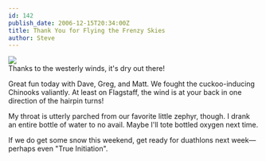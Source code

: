 ```yaml
---
id: 142
publish_date: 2006-12-15T20:34:00Z
title: Thank You for Flying the Frenzy Skies
author: Steve
---
```

![](http://www.flagstafffrenzy.org/wp-content/uploads/2008/09/cracked_mud_nimb.jpg)  
Thanks to the westerly winds, it's dry out there!

Great fun today with Dave, Greg, and Matt. We fought the cuckoo-inducing Chinooks valiantly. At least on Flagstaff, the wind is at your back in one direction of the hairpin turns!

My throat is utterly parched from our favorite little zephyr, though. I drank an entire bottle of water to no avail. Maybe I'll tote bottled oxygen next time.

If we do get some snow this weekend, get ready for duathlons next week—perhaps even "True Initiation".
